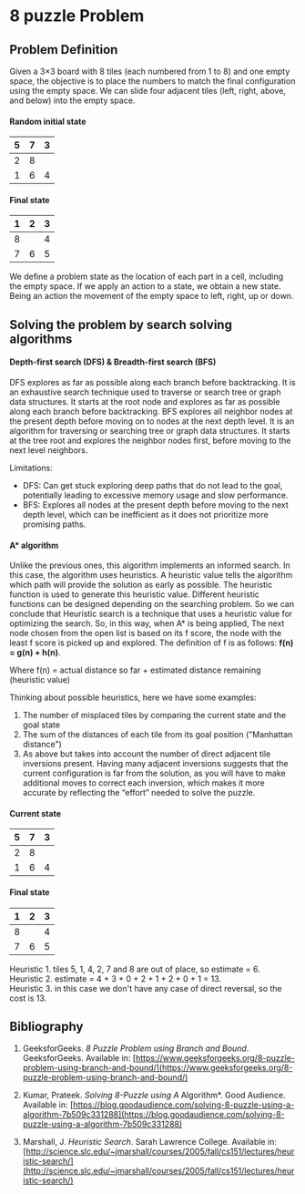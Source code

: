 # 8 puzzle Problem 

## Problem Definition

Given a 3×3 board with 8 tiles (each numbered from 1 to 8) and one empty space, the objective is to place the numbers to match the final configuration using the empty space. We can slide four adjacent tiles (left, right, above, and below) into the empty space.

#### Random initial state

| 5 | 7 | 3 |
|---|---|---|
| 2 | 8 |   |
| 1 | 6 | 4 |

#### Final state

| 1 | 2 | 3 |
|---|---|---|
| 8 |   | 4 |
| 7 | 6 | 5 |

We define a problem state as the location of each part in a cell, including the empty space. If we apply an action to a state, we obtain a new state. Being an action the movement of the empty space to left, right, up or down.

## Solving the problem by search solving algorithms

#### Depth-first search (DFS) & Breadth-first search (BFS)

DFS explores as far as possible along each branch before backtracking. It is an exhaustive search technique used to traverse or search tree or graph data structures. It starts at the root node and explores as far as possible along each branch before backtracking.  BFS explores all neighbor nodes at the present depth before moving on to nodes at the next depth level. It is an algorithm for traversing or searching tree or graph data structures. It starts at the tree root and explores the neighbor nodes first, before moving to the next level neighbors.

Limitations:

* DFS: Can get stuck exploring deep paths that do not lead to the goal, potentially leading to excessive memory usage and slow performance.
* BFS: Explores all nodes at the present depth before moving to the next depth level, which can be inefficient as it does not prioritize more promising paths.

#### A* algorithm

Unlike the previous ones, this algorithm implements an informed search. In this case, the algorithm uses heuristics. A heuristic value tells the algorithm which path will provide the solution as early as possible. The heuristic function is used to generate this heuristic value. Different heuristic functions can be designed depending on the searching problem. So we can conclude that Heuristic search is a technique that uses a heuristic value for optimizing the search. So, in this way, when A* is being applied, The next node chosen from the open list is based on its f score, the node with the least f score is picked up and explored.  The definition of f is as follows: **f(n) = g(n) + h(n)**.

Where f(n) = actual distance so far + estimated distance remaining (heuristic value)

Thinking about possible heuristics, here we have some examples:

1. The number of misplaced tiles by comparing the current state and the goal state
2. The sum of the distances of each tile from its goal position ("Manhattan distance")
3. As above but takes into account the number of direct adjacent tile inversions present. Having many adjacent inversions suggests that the current configuration is far from the solution, as you will have to make additional moves to correct each inversion, which makes it more accurate by reflecting the “effort” needed to solve the puzzle.


#### Current state

| 5 | 7 | 3 |
|---|---|---|
| 2 | 8 |   |
| 1 | 6 | 4 |

#### Final state

| 1 | 2 | 3 |
|---|---|---|
| 8 |   | 4 |
| 7 | 6 | 5 |

Heuristic 1. tiles 5, 1, 4, 2, 7 and 8 are out of place, so estimate = 6. <br>
Heuristic 2. estimate = 4 + 3 + 0 + 2 + 1 + 2 + 0 + 1 = 13. <br>
Heuristic 3. in this case we don't have any case of direct reversal, so the cost is 13.

## Bibliography

1. GeeksforGeeks. *8 Puzzle Problem using Branch and Bound*. GeeksforGeeks. Available in: [https://www.geeksforgeeks.org/8-puzzle-problem-using-branch-and-bound/](https://www.geeksforgeeks.org/8-puzzle-problem-using-branch-and-bound/)

2. Kumar, Prateek. *Solving 8-Puzzle using A* Algorithm*. Good Audience. Available in: [https://blog.goodaudience.com/solving-8-puzzle-using-a-algorithm-7b509c331288](https://blog.goodaudience.com/solving-8-puzzle-using-a-algorithm-7b509c331288)

3. Marshall, J. *Heuristic Search*. Sarah Lawrence College. Available in: [http://science.slc.edu/~jmarshall/courses/2005/fall/cs151/lectures/heuristic-search/](http://science.slc.edu/~jmarshall/courses/2005/fall/cs151/lectures/heuristic-search/)
